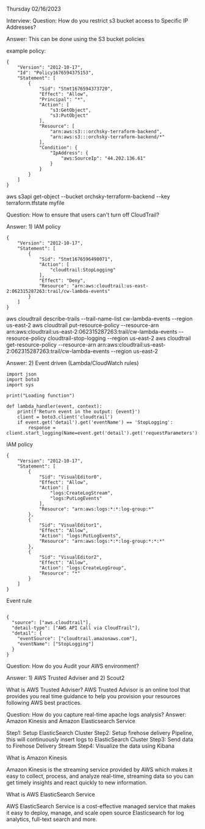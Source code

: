 Thursday 02/16/2023

Interview: 
Question: How do you restrict s3 bucket access to Specific IP Addresses?

Answer: This can be done using the S3 bucket policies 

example policy:

```
{
    "Version": "2012-10-17",
    "Id": "Policy1676594375153",
    "Statement": [
        {
            "Sid": "Stmt1676594373720",
            "Effect": "Allow",
            "Principal": "*",
            "Action": [
                "s3:GetObject",
                "s3:PutObject"
            ],
            "Resource": [
                "arn:aws:s3:::orchsky-terraform-backend",
                "arn:aws:s3:::orchsky-terraform-backend/*"
            ],
            "Condition": {
                "IpAddress": {
                    "aws:SourceIp": "44.202.136.61"
                }
            }
        }
    ]
}
```

aws s3api get-object --bucket orchsky-terraform-backend --key terraform.tfstate myfile


Question: How to ensure that users can't turn off CloudTrail?

Answer: 1) IAM policy 

```
{
    "Version": "2012-10-17",
    "Statement": [
        {
            "Sid": "Stmt1676596498071",
            "Action": [
                "cloudtrail:StopLogging"
            ],
            "Effect": "Deny",
            "Resource": "arn:aws:cloudtrail:us-east-2:062315287263:trail/cw-lambda-events"
        }
    ]
}
```

aws cloudtrail describe-trails --trail-name-list cw-lambda-events --region us-east-2
aws cloudtrail put-resource-policy --resource-arn arn:aws:cloudtrail:us-east-2:062315287263:trail/cw-lambda-events --resource-policy cloudtrail-stop-logging --region us-east-2
aws cloudtrail get-resource-policy --resource-arn arn:aws:cloudtrail:us-east-2:062315287263:trail/cw-lambda-events --region us-east-2

Answer: 2) Event driven (Lambda/CloudWatch rules)

```
import json 
import boto3 
import sys 

print("Loading function")

def lambda_handler(event, context):
    print(f'Return event in the output: {event}')
    client = boto3.client('cloudtrail')
    if event.get('detail').get('eventName') == 'StopLogging':
        response = client.start_logging(Name=event.get('detail').get('requestParameters').get('name'))

```

IAM policy 

```
{
    "Version": "2012-10-17",
    "Statement": [
        {
            "Sid": "VisualEditor0",
            "Effect": "Allow",
            "Action": [
                "logs:CreateLogStream",
                "logs:PutLogEvents"
            ],
            "Resource": "arn:aws:logs:*:*:log-group:*"
        },
        {
            "Sid": "VisualEditor1",
            "Effect": "Allow",
            "Action": "logs:PutLogEvents",
            "Resource": "arn:aws:logs:*:*:log-group:*:*:*"
        },
        {
            "Sid": "VisualEditor2",
            "Effect": "Allow",
            "Action": "logs:CreateLogGroup",
            "Resource": "*"
        }
    ]
}
```

Event rule 

```

{
  "source": ["aws.cloudtrail"],
  "detail-type": ["AWS API Call via CloudTrail"],
  "detail": {
    "eventSource": ["cloudtrail.amazonaws.com"],
    "eventName": ["StopLogging"]
  }
}
```

Question: How do you Audit your AWS environment?

Answer: 1) AWS Trusted Adviser and 2) Scout2

What is AWS Trusted Adviser? AWS Trusted Advisor is an online tool that provides you real time guidance to help you provision your resources following AWS best practices.

Question: How do you capture real-time apache logs analysis?
Answer: Amazon Kinesis and Amazon Elasticsearch Service 

Step1: Setup ElasticSearch Cluster
Step2: Setup firehose delivery Pipeline, this will continuously insert logs to ElasticSearch Cluster
Step3: Send data to Firehose Delivery Stream
Step4: Visualize the data using Kibana

What is Amazon Kinesis

Amazon Kinesis is the streaming service provided by AWS which makes it easy to collect, 
process, and analyze real-time, streaming data so you can get timely insights and react quickly 
to new information.

What is AWS ElasticSearch Service

AWS ElasticSearch Service is a cost-effective managed service that makes it easy to deploy, 
manage, and scale open source Elasticsearch for log analytics, full-text search and more.
